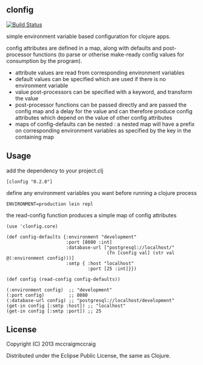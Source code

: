 ## clonfig ##

[![Build Status](https://secure.travis-ci.org/mccraigmccraig/clonfig.png)](http://travis-ci.org/mccraigmccraig/clonfig)


simple environment variable based configuration for clojure apps.

config attributes are defined in a map, along with defaults and post-processor functions
(to parse or otherise make-ready config values for consumption by the program).

* attribute values are read from corresponding environment variables
* default values can be specified which are used if there is no environment variable
* value post-processors can be specified with a keyword, and transform the value
* post-processor functions can be passed directly and are passed the config map and
  a delay for the value and can therefore produce config attributes which depend on the value
  of other config attributes
* maps of config-defaults can be nested : a nested map will have a prefix on corresponding
  environment variables as specified by the key in the containing map

## Usage ##

add the dependency to your project.clj

    [clonfig "0.2.0"]

define any environment variables you want before running a clojure process

    ENVIRONMENT=production lein repl

the read-config function produces a simple map of config attributes

    (use 'clonfig.core)

    (def config-defaults {:environment "development"
                          :port [8080 :int]
                          :database-url ["postgresql://localhost/"
                                         (fn [config val] (str val @(:environment config)))]
                          :smtp { :host "localhost"
                                  :port [25 :int]}})

    (def config (read-config config-defaults))

    (:environment config)  ;; "development"
    (:port config)         ;; 8080
    (:database-url config) ;; "postgresql://localhost/development"
    (get-in config [:smtp :host]) ;; "localhost"
    (get-in config [:smtp :port]) ;; 25

## License ##

Copyright (C) 2013 mccraigmccraig

Distributed under the Eclipse Public License, the same as Clojure.
